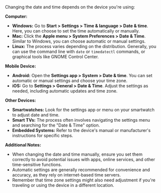 Changing the date and time depends on the device you're using:

**Computer:**

- **Windows:** Go to **Start > Settings > Time & language > Date & time**. Here, you can choose to set the time automatically or manually.
- **Mac:** Click the **Apple menu > System Preferences > Date & Time**. Similar to Windows, you can choose automatic or manual settings.
- **Linux:** The process varies depending on the distribution. Generally, you can use the command line with `date` or `timedatectl` commands, or graphical tools like GNOME Control Center.

**Mobile Device:**

- **Android:** Open the **Settings app > System > Date & time**. You can set automatic or manual settings and choose your time zone.
- **iOS:** Go to **Settings > General > Date & Time**. Adjust the settings as needed, including automatic updates and time zone.

**Other Devices:**

- **Smartwatches:** Look for the settings app or menu on your smartwatch to adjust date and time.
- **Smart TVs:** The process often involves navigating the settings menu and searching for the "Date & Time" option.
- **Embedded Systems:** Refer to the device's manual or manufacturer's instructions for specific steps.

**Additional Notes:**

- When changing the date and time manually, ensure you set them correctly to avoid potential issues with apps, online services, and other time-sensitive functions.
- Automatic settings are generally recommended for convenience and accuracy, as they rely on internet-based time servers.
- Remember that time zone settings might also need adjustment if you're traveling or using the device in a different location.